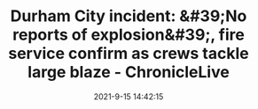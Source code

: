 ---
"title": "Durham City incident: &amp;#39;No reports of explosion&amp;#39;, fire service confirm as crews tackle large blaze - ChronicleLive"
"date": "2021-9-15 14:42:15"
"feed_name": "GOOGLENEWSCONSTRUCTION"
"feed_website": "https://news.google.com/search?q=construction%2Bincident&hl=en-US&gl=US&ceid=US:en"
"feed_rss": "https://news.google.com/rss/search?q=construction%2Bincident&hl=en-US&gl=US&ceid=US:en"
"link": "https://www.chroniclelive.co.uk/news/north-east-news/explosion-durham-live-updates-fire-21578535"
"file": "_posts/2021-1-1-99df268190b1788c168516989c12929bdcf30c75.md"
"accident": "1"
"drilling": "1"
---